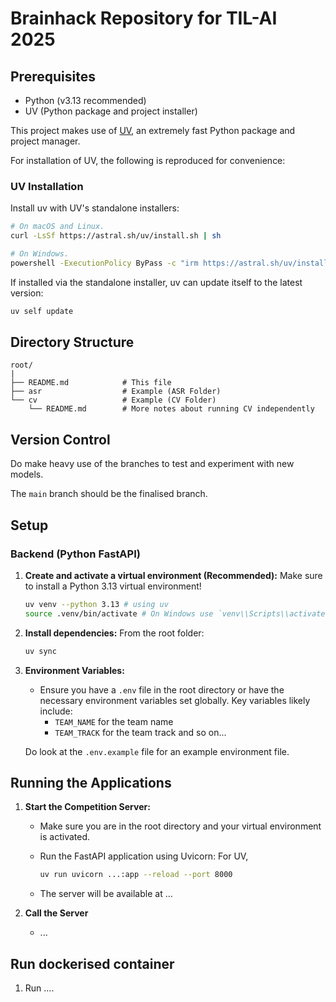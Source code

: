 # Brainhack Repository for TIL-AI 2025

## Prerequisites

*   Python (v3.13 recommended)
*   UV (Python package and project installer)

This project makes use of [UV](https://github.com/astral-sh/uv), an extremely fast Python package and project manager.

For installation of UV, the following is reproduced for convenience:

### UV Installation

Install uv with UV's standalone installers:

```bash
# On macOS and Linux.
curl -LsSf https://astral.sh/uv/install.sh | sh

# On Windows.
powershell -ExecutionPolicy ByPass -c "irm https://astral.sh/uv/install.ps1 | iex"
```

If installed via the standalone installer, uv can update itself to the latest version:
```bash
uv self update
```

## Directory Structure

```
root/
|
├── README.md            # This file
├── asr                  # Example (ASR Folder)
└── cv                   # Example (CV Folder)
    └── README.md        # More notes about running CV independently
```

## Version Control

Do make heavy use of the branches to test and experiment with new models.

The `main` branch should be the finalised branch.

## Setup

### Backend (Python FastAPI)

1.  **Create and activate a virtual environment (Recommended):**
    Make sure to install a Python 3.13 virtual environment!
    ```bash
    uv venv --python 3.13 # using uv
    source .venv/bin/activate # On Windows use `venv\\Scripts\\activate`
    ```

2.  **Install dependencies:**
    From the root folder:
    ```bash
    uv sync
    ```

3.  **Environment Variables:**
    *   Ensure you have a `.env` file in the root directory or have the necessary environment variables set globally. Key variables likely include:
        *   `TEAM_NAME` for the team name
        *   `TEAM_TRACK` for the team track
        and so on...

    Do look at the `.env.example` file for an example environment file. 

## Running the Applications

1.  **Start the Competition Server:**
    *   Make sure you are in the root directory and your virtual environment is activated.
    *   Run the FastAPI application using Uvicorn:
        For UV,

        ```bash
        uv run uvicorn ...:app --reload --port 8000
        ```
    *   The server will be available at ...

2.  **Call the Server**
    * ...

## Run dockerised container

1. Run ....
